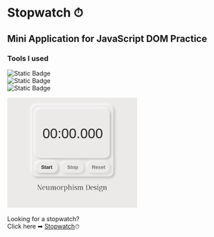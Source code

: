 # Stopwatch ⏱
## Mini Application for JavaScript DOM Practice

### Tools I used
![Static Badge](https://img.shields.io/badge/HTML5-e6eae3?style=for-the-badge&logo=HTML5)  
![Static Badge](https://img.shields.io/badge/CSS3-e6eae3?style=for-the-badge&logo=CSS3)  
![Static Badge](https://img.shields.io/badge/JavaScript-e6eae3?style=for-the-badge&logo=JavaScript)  

<img src="./img/readme_image.png" alt="website screenshot" width="300">

Looking for a stopwatch?  
Click here ➡ [Stopwatch](https://yukosuga.github.io/stopwatch/)⏱